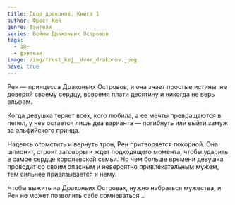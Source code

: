 ```yaml
---
title: Двор драконов. Книга 1
author: Фрост Кей
genre: Фэнтези
series: Войны Драконьих Островов
tags:
  - 18+
  - фэнтези
image: /img/frost_kej__dvor_drakonov.jpeg
have: true
---
```

Рен — принцесса Драконьих Островов, и она знает простые истины: не доверяй своему сердцу, вовремя плати десятину и никогда не верь эльфам. 

Когда девушка теряет всех, кого любила, а ее мечты превращаются в пепел, у нее остается лишь два варианта — погибнуть или выйти замуж за эльфийского принца. 

Надеясь отомстить и вернуть трон, Рен притворяется покорной. Она шпионит, строит заговоры и ждет подходящего момента, чтобы ударить в самое сердце королевской семьи. Но чем больше времени девушка проводит со своим опасным и невероятно привлекательным мужем, тем сильнее привязывается к нему. 

Чтобы выжить на Драконьих Островах, нужно набраться мужества, и Рен не может позволить себе сомневаться…